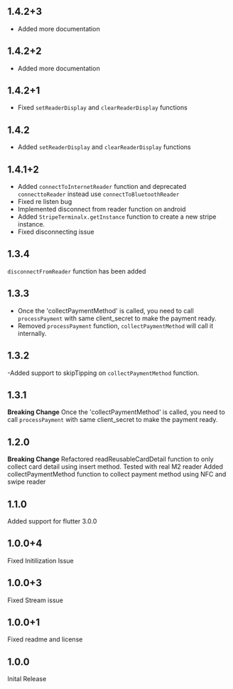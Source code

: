 ## 1.4.2+3
- Added more documentation

## 1.4.2+2
- Added more documentation

## 1.4.2+1
- Fixed `setReaderDisplay` and `clearReaderDisplay` functions

## 1.4.2
- Added `setReaderDisplay` and `clearReaderDisplay` functions

## 1.4.1+2
- Added `connectToInternetReader` function and deprecated `connecttoReader` instead use `connectToBluetoothReader`
- Fixed re listen bug
- Implemented disconnect from reader function on android
- Added `StripeTerminalx.getInstance` function to create a new stripe instance.
- Fixed disconnecting issue

## 1.3.4
`disconnectFromReader` function has been added

## 1.3.3
- Once the 'collectPaymentMethod' is called, you need to call `processPayment` with same client_secret to make the payment ready.
- Removed `processPayment` function, `collectPaymentMethod` will call it internally.

## 1.3.2
-Added support to skipTipping on `collectPaymentMethod` function.

## 1.3.1
**Breaking Change**
Once the 'collectPaymentMethod' is called, you need to call `processPayment` with same client_secret to make the payment ready.

## 1.2.0
**Breaking Change**
Refactored readReusableCardDetail function to only collect card detail using insert method.
Tested with real M2 reader
Added collectPaymentMethod function to collect payment method using NFC and swipe reader
## 1.1.0

Added support for flutter 3.0.0
## 1.0.0+4

Fixed Initilization Issue
## 1.0.0+3

Fixed Stream issue
## 1.0.0+1

Fixed readme and license

## 1.0.0

Inital Release
